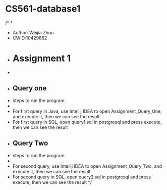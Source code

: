 CS561-database1
===
/*
*
* Author: Weijia Zhou 
* CWID:10429862
* # Assignment 1
*
* ##  Query one
* steps to run the program:
*
*   For first query in Java, use Intellij IDEA to open Assignment_Query_One, and execute it, then we can see the result
*   For first query in SQL, open query1.sql in postgresql and press execute, then we can see the result
* ##  Query Two
* steps to run the program:
*
*  For second query, use Intellij IDEA to open Assignment_Query_Two, and execute it, then we can see the result
*  For second query in SQL, open query2.sql in postgresql and press execute, then we can see the result
*/
